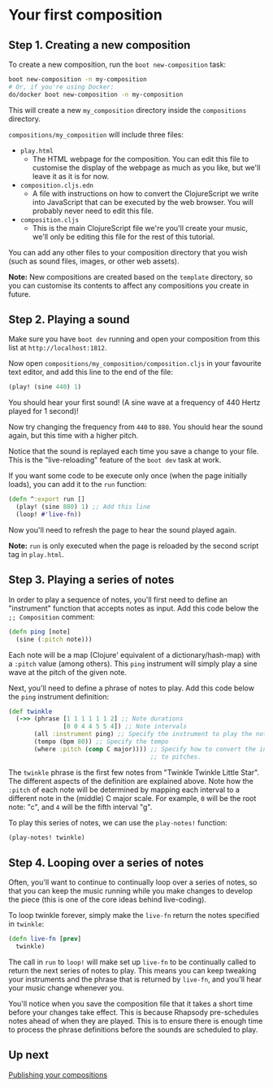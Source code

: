 # Your first composition

## Step 1. Creating a new composition

To create a new composition, run the `boot new-composition` task:

``` bash
boot new-composition -n my-composition
# Or, if you're using Docker:
do/docker boot new-composition -n my-composition
```

This will create a new `my_composition` directory inside the
`compositions` directory.

`compositions/my_composition` will include three files:

* `play.html`
  * The HTML webpage for the composition. You can edit this file to
    customise the display of the webpage as much as you like, but
    we'll leave it as it is for now.
* `composition.cljs.edn`
  * A file with instructions on how to convert the ClojureScript we
    write into JavaScript that can be executed by the web browser. You
    will probably never need to edit this file.
* `composition.cljs`
  * This is the main ClojureScript file we're you'll create your
    music, we'll only be editing this file for the rest of this
    tutorial.

You can add any other files to your composition directory that you
wish (such as sound files, images, or other web assets).

**Note:** New compositions are created based on the `template`
directory, so you can customise its contents to affect any
compositions you create in future.

## Step 2. Playing a sound

Make sure you have `boot dev` running and open your composition from
this list at `http://localhost:1812`.

Now open `compositions/my_composition/composition.cljs` in your
favourite text editor, and add this line to the end of the file:

``` clojure
(play! (sine 440) 1)
```

You should hear your first sound! (A sine wave at a frequency of 440
Hertz played for 1 second)!

Now try changing the frequency from `440` to `880`. You should hear the
sound again, but this time with a higher pitch.

Notice that the sound is replayed each time you save a change to your
file. This is the "live-reloading" feature of the `boot dev` task at
work.

If you want some code to be execute only once (when the page initially
loads), you can add it to the `run` function:

``` clojure
(defn ^:export run []
  (play! (sine 880) 1) ;; Add this line
  (loop! #'live-fn))
```

Now you'll need to refresh the page to hear the sound played again.

**Note:** `run` is only executed when the page is reloaded by the
second script tag in `play.html`.

## Step 3. Playing a series of notes

In order to play a sequence of notes, you'll first need to define an
"instrument" function that accepts notes as input. Add this code below
the ``;; Composition`` comment:

``` clojure
(defn ping [note]
  (sine (:pitch note)))
```

Each note will be a map (Clojure' equivalent of a dictionary/hash-map)
with a `:pitch` value (among others). This `ping` instrument will
simply play a sine wave at the pitch of the given note.

Next, you'll need to define a phrase of notes to play. Add this code
below the `ping` instrument definition:

``` clojure
(def twinkle
  (->> (phrase [1 1 1 1 1 1 2] ;; Note durations
               [0 0 4 4 5 5 4]) ;; Note intervals
       (all :instrument ping) ;; Specify the instrument to play the notes with.
       (tempo (bpm 80)) ;; Specify the tempo
       (where :pitch (comp C major)))) ;; Specify how to convert the intervals
                                       ;; to pitches.
```

The `twinkle` phrase is the first few notes from "Twinkle Twinkle
Little Star". The different aspects of the definition are explained
above. Note how the `:pitch` of each note will be determined by
mapping each interval to a different note in the (middle) C major
scale. For example, `0` will be the root note: "c", and `4` will be
the fifth interval "g".

To play this series of notes, we can use the `play-notes!` function:

``` clojure
(play-notes! twinkle)
```

## Step 4. Looping over a series of notes

Often, you'll want to continue to continually loop over a series of
notes, so that you can keep the music running while you make changes
to develop the piece (this is one of the core ideas behind
live-coding).

To loop twinkle forever, simply make the `live-fn` return the notes
specified in `twinkle`:

``` clojure
(defn live-fn [prev]
  twinkle)
```

The call in `run` to `loop!` will make set up `live-fn` to be
continually called to return the next series of notes to play. This
means you can keep tweaking your instruments and the phrase that is
returned by `live-fn`, and you'll hear your music change whenever you.

You'll notice when you save the composition file that it takes a short
time before your changes take effect. This is because Rhapsody
pre-schedules notes ahead of when they are played. This is to ensure
there is enough time to process the phrase definitions before the
sounds are scheduled to play.

## Up next

[Publishing your compositions](3-publishing.md)
